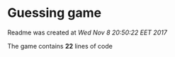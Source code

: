 # Guessing game

Readme was created at *Wed Nov  8 20:50:22 EET 2017*

The game contains **22** lines of code
